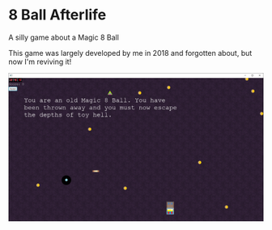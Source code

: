 # 8 Ball Afterlife
A silly game about a Magic 8 Ball

This game was largely developed by me in 2018 and forgotten about, but now I'm reviving it!

![Alt text](game-preview.png "preview of the game")
